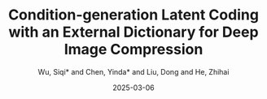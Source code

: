 ---
title: "Condition-generation Latent Coding with an External Dictionary for Deep Image Compression"
collection: publications
category: conferences
permalink: # /publication/2009-10-01-paper-title-number-1
excerpt: '
This paper proposes a decision - based MIM for neuron segmentation in EM data. It uses MARL to optimize masking, outperforming alternatives.'
date: 2025-03-06
venue: AAAI (oral)
author: "Wu, Siqi* and Chen, Yinda* and Liu, Dong and He, Zhihai"
slidesurl: # 'http://academicpages.github.io/files/slides1.pdf'
paperurl: '/files/Condition_generation_Latent_Coding_with_an_External_Dictionary_for_Deep_Image_Compression.pdf'
# citation: 'Chen, Y., Huang, W., Zhou, S., Chen, Q., & Xiong, Z. (2023, August). Self-supervised neuron segmentation with multi-agent reinforcement learning. In Proceedings of the Thirty-Second International Joint Conference on Artificial Intelligence (pp. 609-617).'
main_figure: "/images/AAAI25.png" # Add teaser field for the preview image
codeurl: "https://github.com/ydchen0806/CLC"
bibtex: |
  @article{wu2023conditional,
    title={Conditional Latent Coding with Learnable Synthesized Reference for Deep Image Compression},
    author={Wu, Siqi and Chen, Yinda and Liu, Dong and He, Zhihai},
    journal={arXiv preprint arXiv:XXXX.XXXXX},
    year={2025}
  }
---